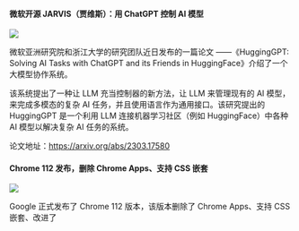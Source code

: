 #### 微软开源 JARVIS（贾维斯）：用 ChatGPT 控制 AI 模型

![](https://img.wendingding.vip/wx/2023040501.png)

微软亚洲研究院和浙江大学的研究团队近日发布的一篇论文 ——《HuggingGPT: Solving AI Tasks with ChatGPT and its Friends in HuggingFace》介绍了一个大模型协作系统。

该系统提出了一种让 LLM 充当控制器的新方法，让 LLM 来管理现有的 AI 模型，来完成多模态的复杂 AI 任务，并且使用语言作为通用接口。该研究提出的 HuggingGPT 是一个利用 LLM 连接机器学习社区（例如 HuggingFace）中各种 AI 模型以解决复杂 AI 任务的系统。

论文地址：https://arxiv.org/abs/2303.17580

#### Chrome 112 发布，删除 Chrome Apps、支持 CSS 嵌套

![](https://img.wendingding.vip/wx/2023040502.png)

Google 正式发布了 Chrome 112 版本，该版本删除了 Chrome Apps、支持 CSS 嵌套、改进了 <dialog> 等。

**Chrome Apps**
Google 宣布Chrome App将用渐进式网络应用程序（PWA）取代 Chrome Apps。随着 Chrome 112 版本的发布，桌面版 Chrome Apps 正式被移除。目前唯一的例外是企业用户，对于这部分用户，到 2025 年 1 月，他们仍然可以继续使用 Chrome Apps。

**CSS 支持嵌套**

用户最喜欢的 CSS 预处理器功能之一现在已经内置于该语言中：嵌套样式规则。在嵌套之前，每个选择器都需要明确声明，彼此分开。这导致了重复、样式表的庞大，以及分散的编写体验。

**Service Worker**
从 Chrome 112 开始，如果用户代理发现所有 service worker 的获取监听器都是无操作（no-op）的，那么 service worker 的启动和导航关键路径中的监听器分配将被省略。

启动一个 service worker 并执行一个无操作的监听器只会带来开销，而不会带来任何可以通过正确的 service worker 实现的好处，如缓存或离线能力。因此，Chrome 现在跳过它们来改善导航。

这个功能使这些页面的导航更快。

作为这一变化的一部分，如果所有 service worker 的获取监听器都是无操作的，Chrome 将显示控制台警告，并鼓励开发人员删除这些获取监听器。

官网地址：https://www.google.cn/chrome/

#### 跨平台剪切板管理工具CopyQ 7.0.0 发布

![](https://img.wendingding.vip/wx/2023040503.png)

CopyQ 是一个剪切板管理工具，可以监控系统剪贴板，并将其内容保存在自定义标签中。保存的剪贴板内容可以在以后直接复制和粘贴到任何应用程序中。

官网地址：http://hluk.github.io/CopyQ/

#### Taro 3.6.3 发布，BAT 小程序、H5 与 RN 端统一框架

![](https://img.wendingding.vip/wx/2023040504.png)

Taro 3.6.3 现已发布。Taro 是一个开放式跨端跨框架解决方案，支持使用 React/Vue/Nerv 等框架来开发微信 / 京东 / 百度 / 支付宝 / 字节跳动 / QQ 小程序 / H5 等应用。

**小程序**

    支持 ScrollView 组件在微信小程序 skyline 模式下的新特性
    支持通过 id 获取 CustomWrapper 对应的自定义组件实例，#9357

**H5**
    组件定义模式由 bundle 改为 auto，并支持 Vue 适配器代码抖动能力
    prebundle 支持虚拟模块缓存
    支持组件编译模式

**CLI**
    支持创建 Taro 插件模板
    taro create 支持自定义模版插件

**Taro 插件**
    @tarojs/plugin-react-devtools 和 @tarojs/plugin-vue-devtool 支持自定义 hostname

官方地址：https://taro.jd.com/


